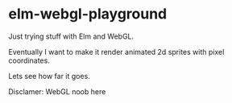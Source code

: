 # elm-webgl-playground

Just trying stuff with Elm and WebGL. 

Eventually I want to make it render animated 2d sprites with pixel coordinates. 

Lets see how far it goes.

Disclamer: WebGL noob here
